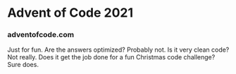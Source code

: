 # Advent of Code 2021
### adventofcode.com

Just for fun. Are the answers optimized? Probably not. Is it very clean code? Not really. Does it get the job done for a fun Christmas code challenge? Sure does.